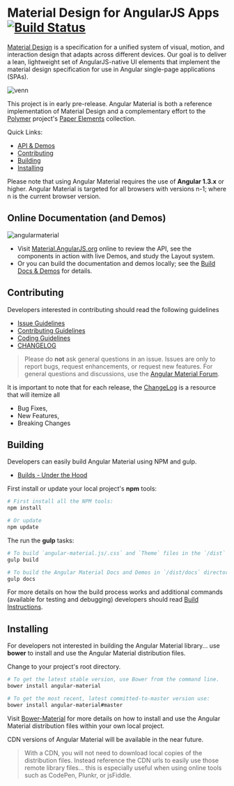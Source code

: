 # Material Design for AngularJS Apps [![Build Status](https://travis-ci.org/angular/material.svg)](https://travis-ci.org/angular/material)

[Material Design](http://www.google.com/design/spec/material-design/) is a specification for a unified system of visual, motion, and interaction design that adapts across different devices. Our goal is to deliver a lean, lightweight set of AngularJS-native UI elements that implement the material design specification for use in Angular single-page applications (SPAs).

![venn](https://cloud.githubusercontent.com/assets/210413/5077572/30dfc2f0-6e6a-11e4-9723-07c918128f4f.png)

This project is in early pre-release. Angular Material is both a reference implementation of Material Design and a complementary effort to the [Polymer](http://www.polymer-project.org/) project's [Paper Elements](http://www.polymer-project.org/docs/elements/paper-elements.html) collection.

Quick Links:

*  [API & Demos](#demos)
*  [Contributing](#contributing)
*  [Building](#building)
*  [Installing](#installing)


Please note that using Angular Material requires the use of **Angular 1.3.x** or higher. Angular Material is targeted for all browsers with versions n-1; where n is the current browser version.

## <a name="demos"></a> Online Documentation (and Demos)

![angularmaterial](https://cloud.githubusercontent.com/assets/210413/5148790/fb9ecf52-7187-11e4-9adc-fc5ef263b4ce.png)

- Visit [Material.AngularJS.org](https://material.angularjs.org/) online to review the API, see the components in action with live Demos, and study the Layout system.
- Or you can build the documentation and demos locally; see the [Build Docs & Demos](https://github.com/angular/material/tree/master/docs) for details.

## <a name="contributing"></a> Contributing

Developers interested in contributing should read the following guidelines

- [Issue Guidelines](https://github.com/angular/material/blob/master/docs/guides/CONTRIBUTING.md#submit)
- [Contributing Guidelines](docs/guides/CONTRIBUTING.md)
- [Coding Guidelines](docs/guides/CODING.md)
- [CHANGELOG](CHANGELOG.md)

> Please do **not** ask general questions in an issue. Issues are only to report bugs, request enhancements, or request new features. For general questions and discussions, use the [Angular Material Forum](https://groups.google.com/forum/#!forum/ngmaterial).

It is important to note that for each release, the [ChangeLog](CHANGELOG.md) is a resource that will itemize all

- Bug Fixes,
- New Features,
- Breaking Changes

## <a name="building"></a> Building

Developers can easily build Angular Material using NPM and gulp.

*  [Builds - Under the Hood](docs/guides/BUILD.md)

First install or update your local project's **npm** tools:

```bash
# First install all the NPM tools:
npm install

# Or update
npm update
```

The run the **gulp** tasks:

```bash
# To build `angular-material.js/.css` and `Theme` files in the `/dist` directory
gulp build

# To build the Angular Material Docs and Demos in `/dist/docs` directory
gulp docs
```

For more details on how the build process works and additional commands (available for testing and debugging) developers should read [Build Instructions](docs/guides/BUILD.md).

## <a name="installing"></a>  Installing

For developers not interested in building the Angular Material library... use **bower** to install and use the Angular Material distribution files.

Change to your project's root directory.

```bash
# To get the latest stable version, use Bower from the command line.
bower install angular-material

# To get the most recent, latest committed-to-master version use:
bower install angular-material#master
```

Visit [Bower-Material](https://github.com/angular/bower-material/blob/master/README.md) for more details on how to install and use the Angular Material distribution files within your own local project.

CDN versions of Angular Material will be available in the near future.

>With a CDN, you will not need to download local copies of the distribution files. Instead reference the CDN urls to easily use those remote library files... this is especially useful when using online tools such as CodePen, Plunkr, or jsFiddle.


<br/>

